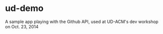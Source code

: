 ud-demo
=======

A sample app playing with the Github API, used at UD-ACM's dev workshop on Oct. 23, 2014
